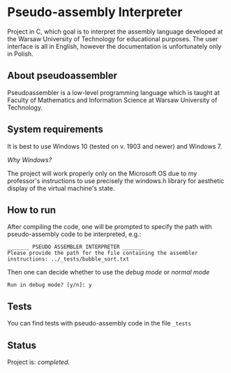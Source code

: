 # Pseudo-assembly Interpreter
 Project in C, which goal is to interpret the assembly language developed at the Warsaw University of Technology for educational purposes. The user interface is all in English, however the documentation is unfortunately only in Polish.

## About pseudoassembler
Pseudoassembler is a low-level programming language which is taught at Faculty of Mathematics and Information Science at Warsaw University of Technology. 

## System requirements
It is best to use Windows 10 (tested on v. 1903 and newer) and Windows 7. 

_Why Windows?_

The project will work properly only on the Microsoft OS due to my professor's instructions to use precisely the windows.h library for aesthetic display of the virtual machine's state. 

## How to run
After compiling the code, one will be prompted to specify the path with pseudo-assembly code to be interpreted, e.g.:
```
_______ PSEUDO ASSEMBLER INTERPRETER _______
Please provide the path for the file containing the assembler instructions: ../_tests/bubble_sort.txt
```

Then one can decide whether to use the _debug mode_ or _normal mode_
```
Run in debug mode? [y/n]: y
```

## Tests
You can find tests with pseudo-assembly code in the file `_tests`

## Status
Project is: _completed_.

